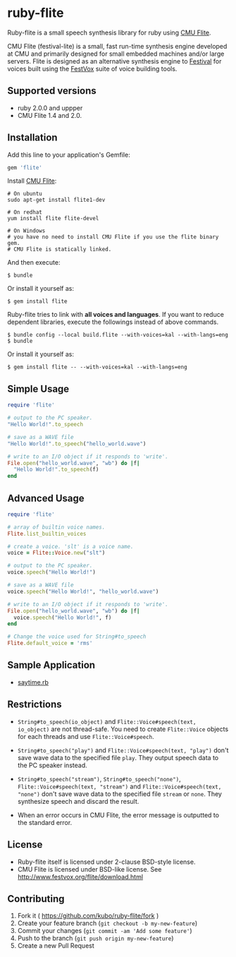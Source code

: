 # ruby-flite

Ruby-flite is a small speech synthesis library for ruby using [CMU Flite](http://cmuflite.org).

CMU Flite (festival-lite) is a small, fast run-time synthesis engine developed
at CMU and primarily designed for small embedded machines and/or large
servers. Flite is designed as an alternative synthesis engine to [Festival](http://festvox.org/festival) for
voices built using the [FestVox](http://festvox.org/) suite of voice building tools. 

## Supported versions

* ruby 2.0.0 and uppper
* CMU Flite 1.4 and 2.0.

## Installation

Add this line to your application's Gemfile:

```ruby
gem 'flite'
```

Install [CMU Flite](http://cmuflite.org):

```shell
# On ubuntu
sudo apt-get install flite1-dev

# On redhat
yum install flite flite-devel

# On Windows
# you have no need to install CMU Flite if you use the flite binary gem.
# CMU Flite is statically linked.
```

And then execute:

    $ bundle

Or install it yourself as:

    $ gem install flite

Ruby-flite tries to link with **all voices and languages**.
If you want to reduce dependent libraries, execute the followings
instead of above commands.

    $ bundle config --local build.flite --with-voices=kal --with-langs=eng
    $ bundle

Or install it yourself as:

    $ gem install flite -- --with-voices=kal --with-langs=eng

## Simple Usage

```ruby
require 'flite'

# output to the PC speaker.
"Hello World!".to_speech

# save as a WAVE file
"Hello World!".to_speech("hello_world.wave")

# write to an I/O object if it responds to 'write'.
File.open("hello_world.wave", "wb") do |f|
  "Hello World!".to_speech(f)
end
```
## Advanced Usage

```ruby
require 'flite'

# array of builtin voice names.
Flite.list_builtin_voices

# create a voice. 'slt' is a voice name.
voice = Flite::Voice.new("slt")

# output to the PC speaker.
voice.speech("Hello World!")

# save as a WAVE file
voice.speech("Hello World!", "hello_world.wave")

# write to an I/O object if it responds to 'write'.
File.open("hello_world.wave", "wb") do |f|
  voice.speech("Hello World!", f)
end

# Change the voice used for String#to_speech
Flite.default_voice = 'rms'
```

## Sample Application

* [saytime.rb](https://github.com/kubo/ruby-flite/blob/master/bin/saytime.rb)

## Restrictions

* `String#to_speech(io_object)` and `Flite::Voice#speech(text, io_object)`
  are not thread-safe. You need to create `Flite::Voice` objects for
  each threads and use `Flite::Voice#speech`.

* `String#to_speech("play")` and `Flite::Voice#speech(text, "play")`
  don't save wave data to the specified file `play`. They output speech
  data to the PC speaker instead.

* `String#to_speech("stream")`, `String#to_speech("none")`,
  `Flite::Voice#speech(text, "stream")` and `Flite::Voice#speech(text, "none")`
  don't save wave data to the specified file `stream` or `none`. They
  synthesize speech and discard the result.

* When an error occurs in CMU Flite, the error message is outputted to
  the standard error.

## License

* Ruby-flite itself is licensed under 2-clause BSD-style license.
* CMU Flite is licensed under BSD-like license.
  See http://www.festvox.org/flite/download.html

## Contributing

1. Fork it ( https://github.com/kubo/ruby-flite/fork )
2. Create your feature branch (`git checkout -b my-new-feature`)
3. Commit your changes (`git commit -am 'Add some feature'`)
4. Push to the branch (`git push origin my-new-feature`)
5. Create a new Pull Request
